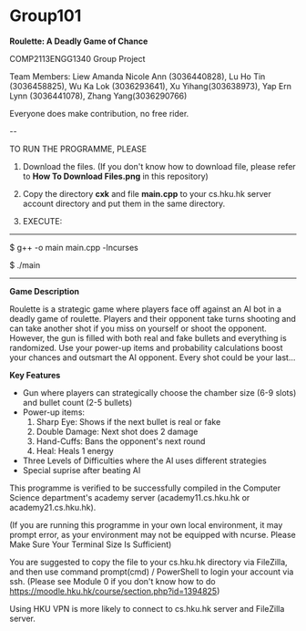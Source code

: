 # Group101
**Roulette: A Deadly Game of Chance**

COMP2113ENGG1340 Group Project

Team Members: Liew Amanda Nicole Ann (3036440828), Lu Ho Tin (3036458825), Wu Ka Lok (3036293641), Xu Yihang(303638973), Yap Ern Lynn (3036441078), Zhang Yang(3036290766)

Everyone does make contribution, no free rider.

--

TO RUN THE PROGRAMME, PLEASE

1. Download the files. (If you don't know how to download file, please refer to **How To Download Files.png** in this repository)

2. Copy the directory **cxk** and file **main.cpp** to your cs.hku.hk server account directory and put them in the same directory.

3. EXECUTE: 

_____________________________________

$ g++ -o main main.cpp -lncurses

$ ./main

_____________________________________

**Game Description**

Roulette is a strategic game where players face off against an AI bot in a deadly game of roulette. Players and their opponent take turns shooting and can take another shot if you miss on yourself or shoot the opponent. However, the gun is filled with both real and fake bullets and everything is randomized. Use your power-up items and probability calculations boost your chances and outsmart the AI opponent. Every shot could be your last...

**Key Features**
- Gun where players can strategically choose the chamber size (6-9 slots) and bullet count (2-5 bullets)
- Power-up items:
  1. Sharp Eye: Shows if the next bullet is real or fake
  2. Double Damage: Next shot does 2 damage
  3. Hand-Cuffs: Bans the opponent's next round
  4. Heal: Heals 1 energy
- Three Levels of Difficulties where the AI uses different strategies
- Special suprise after beating AI

This programme is verified to be successfully compiled in the Computer Science department's academy server (academy11.cs.hku.hk or academy21.cs.hku.hk).

(If you are running this programme in your own local environment, it may prompt error, as your environment may not be equipped with ncurse. Please Make Sure Your Terminal Size Is Sufficient)

You are suggested to copy the file to your cs.hku.hk directory via FileZilla, and then use command prompt(cmd) / PowerShell to login your account via ssh. (Please see Module 0 if you don't know how to do https://moodle.hku.hk/course/section.php?id=1394825)

Using HKU VPN is more likely to connect to cs.hku.hk server and FileZilla server.
